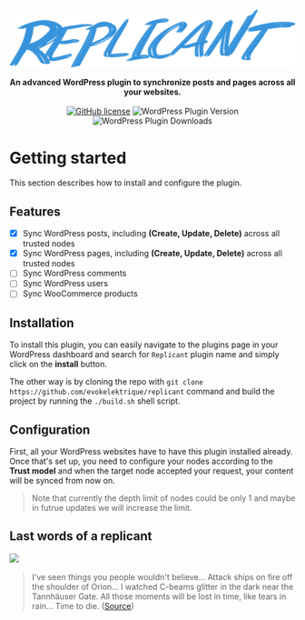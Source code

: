 <p align="center">
   <img src="./replicant.png" alt="Replicant" width="546" />
</p>

<p align="center">
   <b>An advanced WordPress plugin to synchronize posts and pages across all your websites.</b>
   <br>
   <br>
   <a href="https://github.com/evokelektrique/replicant/blob/master/LICENSE.txt"><img alt="GitHub license" src="https://img.shields.io/github/license/evokelektrique/replicant?style=for-the-badge"></a>
   <img alt="WordPress Plugin Version" src="https://img.shields.io/wordpress/plugin/v/replicant?style=for-the-badge">
   <img alt="WordPress Plugin Downloads" src="https://img.shields.io/wordpress/plugin/dt/replicant?label=TOTAL%20DOWNLOADS&style=for-the-badge">
</p>

# Getting started
This section describes how to install and configure the plugin.

## Features

   - [X] Sync WordPress posts, including **(Create, Update, Delete)** across all trusted nodes
   - [X] Sync WordPress pages, including **(Create, Update, Delete)** across all trusted nodes
   - [ ] Sync WordPress comments
   - [ ] Sync WordPress users
   - [ ] Sync WooCommerce products

## Installation

To install this plugin, you can easily navigate to the plugins page in your WordPress dashboard and search for `Replicant` plugin name and simply click on the **install** button.

The other way is by cloning the repo with `git clone https://github.com/evokelektrique/replicant` command and build the project by running the `./build.sh` shell script.

## Configuration

First, all your WordPress websites have to have this plugin installed already. Once that's set up, you need to configure your nodes according to the **Trust model** and when the target node accepted your request, your content will be synced from now on.

> Note that currently the depth limit of nodes could be only 1 and maybe in futrue updates we will increase the limit.

## Last words of a replicant

<img src="https://c.tenor.com/eoatSRyMGEQAAAAC/blade-runner-rutger-hauer.gif" />

> I've seen things you people wouldn't believe... Attack ships on fire off the shoulder of Orion... I watched C-beams glitter in the dark near the Tannhäuser Gate. All those moments will be lost in time, like tears in rain... Time to die. 
> ([Source](https://en.wikipedia.org/wiki/Tears_in_rain_monologue))
